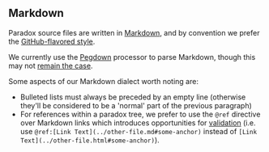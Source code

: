 Markdown
--------

Paradox source files are written in [Markdown](https://daringfireball.net/projects/markdown/syntax), and by convention we prefer the [GitHub-flavored style](https://help.github.com/articles/basic-writing-and-formatting-syntax/).

We currently use the [Pegdown](https://github.com/sirthias/pegdown#introduction) processor to parse Markdown,
though this may not [remain the case](https://github.com/lightbend/paradox/issues/81).

Some aspects of our Markdown dialect worth noting are:

* Bulleted lists must always be preceded by an empty line (otherwise they'll be considered to be a 'normal' part of the previous paragraph)
* For references within a paradox tree, we prefer to use the `@ref` directive over Markdown links which introduces opportunities for
  [validation](https://github.com/lightbend/paradox/issues/53) (i.e. use `@ref:[Link Text](../other-file.md#some-anchor)` instead of 
  `[Link Text](../other-file.html#some-anchor)`). 
